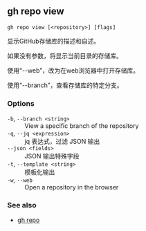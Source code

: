 

## gh repo view

```
gh repo view [<repository>] [flags]
```

显示GitHub存储库的描述和自述。

如果没有参数，将显示当前目录的存储库。

使用“--web”，改为在web浏览器中打开存储库。

使用“--branch”，查看存储库的特定分支。

### Options

<dl class="flags">
	<dt><code>-b</code>, <code>--branch &lt;string&gt;</code></dt>
	<dd>View a specific branch of the repository</dd>

<dt><code>-q</code>, <code>--jq &lt;expression&gt;</code></dt>
<dd>jq 表达式，过滤 JSON 输出</dd>

<dt><code>--json &lt;fields&gt;</code></dt>
<dd>JSON 输出特殊字段</dd>

<dt><code>-t</code>, <code>--template &lt;string&gt;</code></dt>
<dd>模板化输出</dd>

<dt><code>-w</code>, <code>--web</code></dt>
<dd>Open a repository in the browser</dd>

</dl>

### See also

-   [gh repo](./gh_repo)
